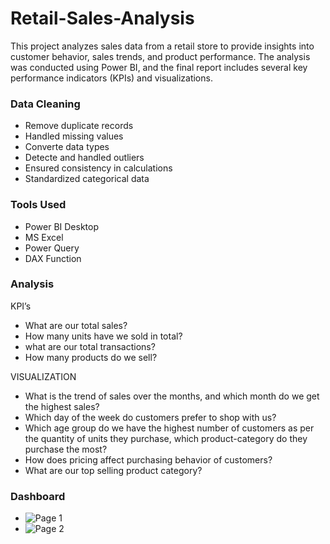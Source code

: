 
# Retail-Sales-Analysis
   This project analyzes sales data from a retail store to provide insights into customer behavior, sales trends, and product performance. The analysis was conducted using Power BI, and the final report includes several key performance indicators (KPIs) and visualizations.

### Data Cleaning

- Remove duplicate records
- Handled missing values
- Converte data types
- Detecte and handled outliers
- Ensured consistency in calculations
- Standardized categorical data

### Tools Used
- Power BI Desktop
- MS Excel
- Power Query
- DAX Function

### Analysis
KPI’s
- What are our total sales?
- 	How many units have we sold in total?
- 	what are our total transactions?
- 	How many products do we sell?

VISUALIZATION
- What is the trend of sales over the months, and which month do we get the highest sales?
- Which day of the week do customers prefer to shop with us?
- Which age group do we have the highest number of customers as per the quantity of units they purchase, which product-category do they purchase the most?
- How does pricing affect purchasing behavior of customers?
- What are our top selling product category?

### Dashboard

- ![Page 1](https://github.com/punithkp169/Retail-Sales-Analysis/assets/173493345/6adfa086-9a2e-47ac-a351-7b2cdc09d674)
- ![Page 2](https://github.com/punithkp169/Retail-Sales-Analysis/assets/173493345/cffcb464-f001-4cd5-ba5d-71616181e8b0)

